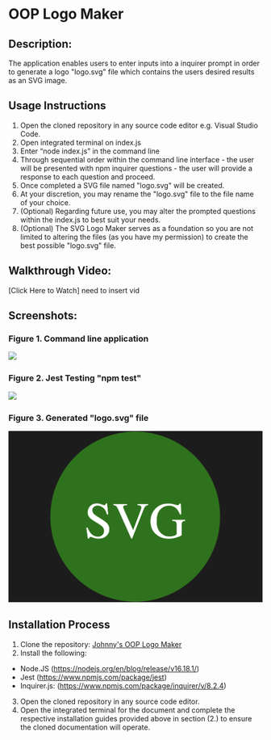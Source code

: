 # OOP Logo Maker

  
## Description:
The application enables users to enter inputs into a inquirer prompt in order to generate a logo "logo.svg" file which contains the users desired results as an SVG image.

## Usage Instructions
1. Open the cloned repository in any source code editor e.g. Visual Studio Code.
2. Open integrated terminal on index.js
3. Enter “node index.js” in the command line
4. Through sequential order within the command line interface - the user will be presented with npm inquirer questions - the user will provide a response to each question and proceed.
5. Once completed a SVG file named "logo.svg" will be created.
6. At your discretion, you may rename the "logo.svg" file to the file name of your choice.
7. (Optional) Regarding future use, you may alter the prompted questions within the index.js to best suit your needs.
8. (Optional) The SVG Logo Maker serves as a foundation so you are not limited to altering the files (as you have my permission) to create the best possible "logo.svg" file.


## Walkthrough Video:
[Click Here to Watch] need to insert vid

## Screenshots:
### Figure 1. Command line application
![](./images/svg-logo-maker.png) 
### Figure 2. Jest Testing "npm test"
![](./images/jest-test.png)
### Figure 3. Generated "logo.svg" file
![](./images/generated-logo.svg.png)

## Installation Process
1. Clone the repository: [Johnny's OOP Logo Maker](https://github.com/xJohnnyy/OOP-Logo-Maker)
2. Install the following: 
- Node.JS (https://nodejs.org/en/blog/release/v16.18.1/)
- Jest (https://www.npmjs.com/package/jest)
- Inquirer.js: (https://www.npmjs.com/package/inquirer/v/8.2.4)
3. Open the cloned repository in any source code editor.
4. Open the integrated terminal for the document and complete the respective installation guides provided above in section (2.) to ensure the cloned documentation will operate.
